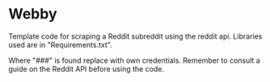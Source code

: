 # Webby

Template code for scraping a Reddit subreddit using the reddit api.
Libraries used are in "Requirements.txt".

Where "###" is found replace with own credentials. Remember to consult a guide on the Reddit API before using the code.

